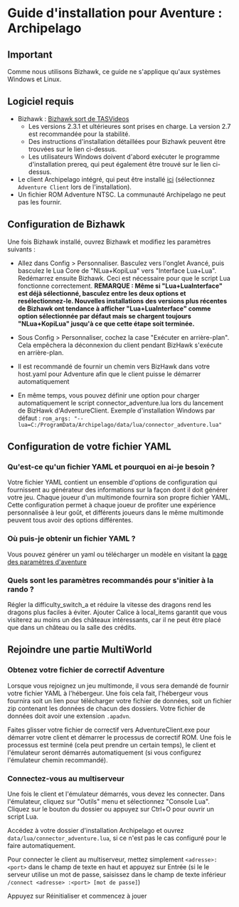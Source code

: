 # Guide d'installation pour Aventure : Archipelago

## Important

Comme nous utilisons Bizhawk, ce guide ne s'applique qu'aux systèmes Windows et Linux.

## Logiciel requis

- Bizhawk : [Bizhawk sort de TASVideos](https://tasvideos.org/BizHawk/ReleaseHistory)
   - Les versions 2.3.1 et ultérieures sont prises en charge. La version 2.7 est recommandée pour la stabilité.
   - Des instructions d'installation détaillées pour Bizhawk peuvent être trouvées sur le lien ci-dessus.
   - Les utilisateurs Windows doivent d'abord exécuter le programme d'installation prereq, qui peut également être trouvé sur le lien ci-dessus.
- Le client Archipelago intégré, qui peut être installé [ici](https://github.com/ArchipelagoMW/Archipelago/releases)
   (sélectionnez `Adventure Client` lors de l'installation).
- Un fichier ROM Adventure NTSC. La communauté Archipelago ne peut pas les fournir.

## Configuration de Bizhawk

Une fois Bizhawk installé, ouvrez Bizhawk et modifiez les paramètres suivants :

- Allez dans Config > Personnaliser. Basculez vers l'onglet Avancé, puis basculez le Lua Core de "NLua+KopiLua" vers
   "Interface Lua+Lua". Redémarrez ensuite Bizhawk. Ceci est nécessaire pour que le script Lua fonctionne correctement.
   **REMARQUE : Même si "Lua+LuaInterface" est déjà sélectionné, basculez entre les deux options et resélectionnez-le. Nouvelles installations**
   **des versions plus récentes de Bizhawk ont tendance à afficher "Lua+LuaInterface" comme option sélectionnée par défaut mais se chargent toujours**
   **"NLua+KopiLua" jusqu'à ce que cette étape soit terminée.**
- Sous Config > Personnaliser, cochez la case "Exécuter en arrière-plan". Cela empêchera la déconnexion du client pendant
BizHawk s'exécute en arrière-plan.

- Il est recommandé de fournir un chemin vers BizHawk dans votre host.yaml pour Adventure afin que le client puisse le démarrer automatiquement
- En même temps, vous pouvez définir une option pour charger automatiquement le script connector_adventure.lua lors du lancement de BizHawk
d'AdventureClient.
Exemple d'installation Windows par défaut :
```rom_args: "--lua=C:/ProgramData/Archipelago/data/lua/connector_adventure.lua"```

## Configuration de votre fichier YAML

### Qu'est-ce qu'un fichier YAML et pourquoi en ai-je besoin ?

Votre fichier YAML contient un ensemble d'options de configuration qui fournissent au générateur des informations sur la façon dont il doit
générer votre jeu. Chaque joueur d'un multimonde fournira son propre fichier YAML. Cette configuration permet à chaque joueur de profiter
une expérience personnalisée à leur goût, et différents joueurs dans le même multimonde peuvent tous avoir des options différentes.

### Où puis-je obtenir un fichier YAML ?

Vous pouvez générer un yaml ou télécharger un modèle en visitant
la [page des paramètres d'aventure](/games/Adventure/player-options)

### Quels sont les paramètres recommandés pour s'initier à la rando ?
Régler la difficulty_switch_a et réduire la vitesse des dragons rend les dragons plus faciles à éviter. Ajouter Calice à
local_items garantit que vous visiterez au moins un des châteaux intéressants, car il ne peut être placé que dans un château ou
la salle des crédits.

## Rejoindre une partie MultiWorld

### Obtenez votre fichier de correctif Adventure

Lorsque vous rejoignez un jeu multimonde, il vous sera demandé de fournir votre fichier YAML à l'hébergeur. Une fois cela fait,
l'hébergeur vous fournira soit un lien pour télécharger votre fichier de données, soit un fichier zip contenant les données de chacun
des dossiers. Votre fichier de données doit avoir une extension `.apadvn`.

Faites glisser votre fichier de correctif vers AdventureClient.exe pour démarrer votre client et démarrer le processus de correctif ROM. Une fois le processus
est terminé (cela peut prendre un certain temps), le client et l'émulateur seront démarrés automatiquement (si vous configurez l'émulateur
chemin recommandé).

### Connectez-vous au multiserveur

Une fois le client et l'émulateur démarrés, vous devez les connecter. Dans l'émulateur, cliquez sur "Outils"
menu et sélectionnez "Console Lua". Cliquez sur le bouton du dossier ou appuyez sur Ctrl+O pour ouvrir un script Lua.

Accédez à votre dossier d'installation Archipelago et ouvrez `data/lua/connector_adventure.lua`, si ce n'est pas le cas
configuré pour le faire automatiquement.

Pour connecter le client au multiserveur, mettez simplement `<adresse>:<port>` dans le champ de texte en haut et appuyez sur Entrée (si le
le serveur utilise un mot de passe, saisissez dans le champ de texte inférieur `/connect <adresse> :<port> [mot de passe]`)

Appuyez sur Réinitialiser et commencez à jouer
